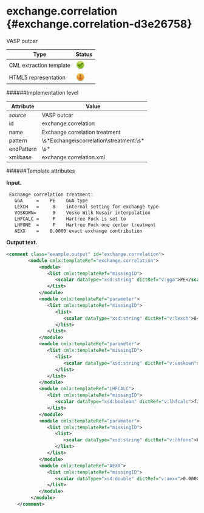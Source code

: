 # exchange.correlation {#exchange.correlation-d3e26758}

VASP outcar

| Type                                                                                                                                                                                                  | Status                                                                                                                                                                                                |
|----|----|
| CML extraction template                                                                                                                                                                               | ![](/imgs/Total.png)                                                                                                                                                                                  |
| HTML5 representation                                                                                                                                                                                  | ![](/imgs/Partial.png)                                                                                                                                                                                |

######Implementation level

| Attribute                                                                                                                                                                                             | Value                                                                                                                                                                                                 |
|----|----|
| *source*                                                                                                                                                                                              | VASP outcar                                                                                                                                                                                           |
| id                                                                                                                                                                                                    | exchange.correlation                                                                                                                                                                                  |
| name                                                                                                                                                                                                  | Exchange correlation treatment                                                                                                                                                                        |
| pattern                                                                                                                                                                                               | \\s\*Exchange\\scorrelation\\streatment:\\s\*                                                                                                                                                         |
| endPattern                                                                                                                                                                                            | \\s\*                                                                                                                                                                                                 |
| xml:base                                                                                                                                                                                              | exchange.correlation.xml                                                                                                                                                                              |

######Template attributes

**Input.**

     Exchange correlation treatment:
       GGA     =    PE    GGA type
       LEXCH   =     8    internal setting for exchange type
       VOSKOWN=      0    Vosko Wilk Nusair interpolation
       LHFCALC =     F    Hartree Fock is set to
       LHFONE  =     F    Hartree Fock one center treatment
       AEXX    =    0.0000 exact exchange contribution
        
        

**Output text.**

```xml
<comment class="example.output" id="exchange.correlation">
        <module cmlx:templateRef="exchange.correlation">  
            <module>
               <list cmlx:templateRef="missingID">
                  <scalar dataType="xsd:string" dictRef="v:gga">PE</scalar>
               </list>
            </module>
            <module cmlx:templateRef="parameter">
               <list cmlx:templateRef="missingID">
                  <list>
                     <scalar dataType="xsd:string" dictRef="v:lexch">8</scalar>
                  </list>
               </list>
            </module>
            <module cmlx:templateRef="parameter">
               <list cmlx:templateRef="missingID">
                  <list>
                     <scalar dataType="xsd:string" dictRef="v:voskown">0</scalar>
                  </list>
               </list>
            </module>
            <module cmlx:templateRef="LHFCALC">
               <list cmlx:templateRef="missingID">
                  <scalar dataType="xsd:boolean" dictRef="v:lhfcalc">false</scalar>
               </list>
            </module>
            <module cmlx:templateRef="parameter">
               <list cmlx:templateRef="missingID">
                  <list>
                     <scalar dataType="xsd:string" dictRef="v:lhfone">F</scalar>
                  </list>
               </list>
            </module>
            <module cmlx:templateRef="AEXX">
               <list cmlx:templateRef="missingID">
                  <scalar dataType="xsd:double" dictRef="v:aexx">0.0000</scalar>
               </list>
            </module>
         </module>
    </comment>
```
